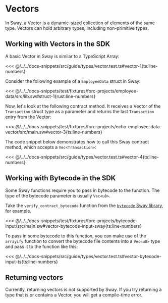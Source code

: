# Vectors

In Sway, a Vector is a dynamic-sized collection of elements of the same type. Vectors can hold arbitrary types, including non-primitive types.

## Working with Vectors in the SDK

A basic Vector in Sway is similar to a TypeScript Array:

<<< @/../../docs-snippets/src/guide/types/vector.test.ts#vector-1{ts:line-numbers}

Consider the following example of a `EmployeeData` struct in Sway:

<<< @/../../docs-snippets/test/fixtures/forc-projects/employee-data/src/lib.sw#struct-1{rust:line-numbers}

Now, let's look at the following contract method. It receives a Vector of the `Transaction` struct type as a parameter and returns the last `Transaction` entry from the Vector:

<<< @/../../docs-snippets/test/fixtures/forc-projects/echo-employee-data-vector/src/main.sw#vector-3{ts:line-numbers}

The code snippet below demonstrates how to call this Sway contract method, which accepts a `Vec<Transaction>`:

<<< @/../../docs-snippets/src/guide/types/vector.test.ts#vector-4{ts:line-numbers}

## Working with Bytecode in the SDK

Some Sway functions require you to pass in bytecode to the function. The type of the bytecode parameter is usually `Vec<u8>`.

Take the `verify_contract_bytecode` function from the [`bytecode` Sway library](https://github.com/FuelLabs/sway-libs/tree/master/libs/src/bytecode), for example.

<<< @/../../docs-snippets/test/fixtures/forc-projects/bytecode-input/src/main.sw#vector-bytecode-input-sway{ts:line-numbers}

To pass in some bytecode to this function, you can make use of the `arrayify` function to convert the bytecode file contents into a `Vec<u8>` type and pass it to the function like this:

<<< @/../../docs-snippets/src/guide/types/vector.test.ts#vector-bytecode-input-ts{ts:line-numbers}

## Returning vectors

Currently, returning vectors is not supported by Sway. If you try returning a type that is or contains a Vector, you will get a compile-time error.
